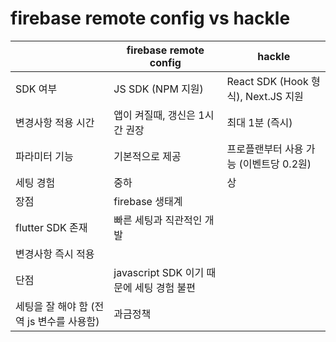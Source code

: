 # firebase remote config vs hackle

|  | firebase remote config | hackle |
| --- | --- | --- |
| SDK 여부 | JS SDK (NPM 지원) | React SDK (Hook 형식), Next.JS 지원 |
| 변경사항 적용 시간 | 앱이 켜질때, 갱신은 1시간 권장 | 최대 1분 (즉시) |
| 파라미터 기능 | 기본적으로 제공 | 프로플랜부터 사용 가능 (이벤트당 0.2원) |
| 세팅 경험 | 중하 | 상 |
| 장점 | firebase 생태계
flutter SDK 존재 | 빠른 세팅과 직관적인 개발
변경사항 즉시 적용 |
| 단점 | javascript SDK 이기 때문에 세팅 경험 불편
세팅을 잘 해야 함 (전역 js 변수를 사용함) | 과금정책 |